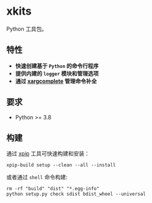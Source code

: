 xkits
=====

Python 工具包。

特性
----

- **快速创建基于 `Python` 的命令行程序**
- **提供内建的 `logger` 模块和管理选项**
- **通过 [xargcomplete](xargcomplete.md) 管理命令补全**

要求
----

- Python >= 3.8

构建
----

通过 [xpip](https://github.com/bondbox/xpip) 工具可快速构建和安装：

```shell
xpip-build setup --clean --all --install
```

或者通过 `shell` 命令构建:

```shell
rm -rf "build" "dist" "*.egg-info"
python setup.py check sdist bdist_wheel --universal
```
